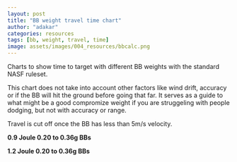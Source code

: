 ```yaml
---
layout: post
title: "BB weight travel time chart"
author: "adakar"
categories: resources
tags: [bb, weight, travel, time]
image: assets/images/004_resources/bbcalc.png
---
```


Charts to show time to target with different BB weights with the standard NASF ruleset.

This chart does not take into account other factors like wind drift, accuracy or if the BB will hit the ground before going that far. It serves as a guide to what might be a good compromize weight if you are struggeling with people dodging, but not with accuracy or range. 

Travel is cut off once the BB has less than 5m/s velocity.





<head>
    <title>Chart.js Example</title>
    <script src="https://cdn.jsdelivr.net/npm/chart.js"></script>
    <style>
        canvas {
            display: block;
            width: 1100px;
            height: auto;
        }
    </style>
</head>
<body>



<b>0.9 Joule 0.20 to 0.36g BBs</b>
   <canvas id="zeropointnine"></canvas>
   <script>
      document.addEventListener('DOMContentLoaded', function() {
        var ctx = document.getElementById('zeropointnine').getContext('2d');
        var zeropointnine = new Chart(ctx, {
          type: 'line',
          data: {
            datasets: [
              {
                label: '0.20',
                data: [{'x': 1, 'y': 0.005375915674378049}, {'x': 2, 'y': 0.010962568366766907}, {'x': 3, 'y': 0.016759452496537874}, {'x': 4, 'y': 0.022765728121722034}, {'x': 5, 'y': 0.028980224952072316}, {'x': 6, 'y': 0.03540144791661922}, {'x': 7, 'y': 0.04202758423587146}, {'x': 8, 'y': 0.0488565119358097}, {'x': 9, 'y': 0.0558858097287117}, {'x': 10, 'y': 0.0631127681747912}, {'x': 11, 'y': 0.07053440202876762}, {'x': 12, 'y': 0.07814746366692464}, {'x': 13, 'y': 0.08594845748305119}, {'x': 14, 'y': 0.09393365513594981}, {'x': 15, 'y': 0.1020991115269804}, {'x': 16, 'y': 0.11044068138338912}, {'x': 17, 'y': 0.11895403632193607}, {'x': 18, 'y': 0.12763468226753658}, {'x': 19, 'y': 0.13647797710320936}, {'x': 20, 'y': 0.14547914843048995}, {'x': 21, 'y': 0.15463331132352362}, {'x': 22, 'y': 0.16393548596518057}, {'x': 23, 'y': 0.1733806150596075}, {'x': 24, 'y': 0.18296358092251805}, {'x': 25, 'y': 0.19267922215807817}, {'x': 26, 'y': 0.2025223498393351}, {'x': 27, 'y': 0.21248776311761627}, {'x': 28, 'y': 0.22257026419506273}, {'x': 29, 'y': 0.23276467260332537}, {'x': 30, 'y': 0.2430658387403173}, {'x': 31, 'y': 0.25346865662567714}, {'x': 32, 'y': 0.2639680758441461}, {'x': 33, 'y': 0.274559112654313}, {'x': 34, 'y': 0.28523686024805145}, {'x': 35, 'y': 0.2959964981534077}, {'x': 36, 'y': 0.30683330078062737}, {'x': 37, 'y': 0.3177426451174108}, {'x': 38, 'y': 0.32872001758531955}, {'x': 39, 'y': 0.3397610200745032}, {'x': 40, 'y': 0.3508613751785762}, {'x': 41, 'y': 0.3620169306555382}, {'x': 42, 'y': 0.37322366314411715}, {'x': 43, 'y': 0.3844776811678307}, {'x': 44, 'y': 0.3957752274614392}, {'x': 45, 'y': 0.40711268065631717}, {'x': 46, 'y': 0.4184865563626448}, {'x': 47, 'y': 0.4298935076872402}, {'x': 48, 'y': 0.4413303252263569}, {'x': 49, 'y': 0.4527939365728977}, {'x': 50, 'y': 0.4642814053772815}, {'x': 51, 'y': 0.4757899300006845}, {'x': 52, 'y': 0.487316841798592}, {'x': 53, 'y': 0.4988596030715927}, {'x': 54, 'y': 0.5104158047191363}, {'x': 55, 'y': 0.5219831636306147}, {'x': 56, 'y': 0.5335595198466296}, {'x': 57, 'y': 0.5451428335217113}, {'x': 58, 'y': 0.5567311817180814}, {'x': 59, 'y': 0.56832275505833}, {'x': 60, 'y': 0.579915854263123}, {'x': 61, 'y': 0.591508886598294}, {'x': 62, 'y': 0.6031003622539175}, {'x': 63, 'y': 0.6146888906762246}, {'x': 64, 'y': 0.6262731768715287}, {'x': 65, 'y': 0.6378520176996635}, {'x': 66, 'y': 0.6494242981728466}, {'x': 67, 'y': 0.6609889877743309}, {'x': 68, 'y': 0.6725451368097457}, {'x': 69, 'y': 0.6840918728026183}, {'x': 70, 'y': 0.6956283969442468}, {'x': 71, 'y': 0.7071539806068423}, {'x': 72, 'y': 0.7186679619276858}, {'x': 73, 'y': 0.7301697424709485}]


      ,
                fill: false
              },
              {
                label: '0.23',
                data: [{'x': 1, 'y': 0.005750280196149218}, {'x': 2, 'y': 0.011697118436209604}, {'x': 3, 'y': 0.017840158022705367}, {'x': 4, 'y': 0.024178805897082885}, {'x': 5, 'y': 0.030712234785244125}, {'x': 6, 'y': 0.03743938618075881}, {'x': 7, 'y': 0.0443589741454913}, {'x': 8, 'y': 0.051469489901970124}, {'x': 9, 'y': 0.05876920718669752}, {'x': 10, 'y': 0.0662561883287967}, {'x': 11, 'y': 0.07392829101397214}, {'x': 12, 'y': 0.08178317568975561}, {'x': 13, 'y': 0.08981831356446267}, {'x': 14, 'y': 0.0980309951492192}, {'x': 15, 'y': 0.10641833928985722}, {'x': 16, 'y': 0.1149773026334374}, {'x': 17, 'y': 0.12370468947263977}, {'x': 18, 'y': 0.13259716191027354}, {'x': 19, 'y': 0.14165125028568576}, {'x': 20, 'y': 0.15086336380488224}, {'x': 21, 'y': 0.16022980131669515}, {'x': 22, 'y': 0.16974676217831342}, {'x': 23, 'y': 0.17941035715490772}, {'x': 24, 'y': 0.18921661929989442}, {'x': 25, 'y': 0.19916151476456015}, {'x': 26, 'y': 0.20924095348826657}, {'x': 27, 'y': 0.21945079972323586}, {'x': 28, 'y': 0.22978688235093575}, {'x': 29, 'y': 0.2402450049502992}, {'x': 30, 'y': 0.2508209555813815}, {'x': 31, 'y': 0.26151051625153693}, {'x': 32, 'y': 0.27230947203474715}, {'x': 33, 'y': 0.2832136198183154}, {'x': 34, 'y': 0.2942187766547162}, {'x': 35, 'y': 0.3053207876999281}, {'x': 36, 'y': 0.3165155337230442}, {'x': 37, 'y': 0.327798938175324}, {'x': 38, 'y': 0.33916697381009614}, {'x': 39, 'y': 0.35061566884802203}, {'x': 40, 'y': 0.36214111268517024}, {'x': 41, 'y': 0.37373946114410894}, {'x': 42, 'y': 0.3854069412707986}, {'x': 43, 'y': 0.39713985568243515}, {'x': 44, 'y': 0.4089345864735645}, {'x': 45, 'y': 0.42078759868975024}, {'x': 46, 'y': 0.4326954433798264}, {'x': 47, 'y': 0.44465476023931844}, {'x': 48, 'y': 0.45666227985895314}, {'x': 49, 'y': 0.4687148255933317}, {'x': 50, 'y': 0.4808093150657897}, {'x': 51, 'y': 0.49294276132624804}, {'x': 52, 'y': 0.5051122736794564}, {'x': 53, 'y': 0.5173150582014729}, {'x': 54, 'y': 0.5295484179625082}, {'x': 55, 'y': 0.5418097529744141}, {'x': 56, 'y': 0.5540965598811106}, {'x': 57, 'y': 0.5664064314101491}, {'x': 58, 'y': 0.5787370556034043}, {'x': 59, 'y': 0.5910862148445892}, {'x': 60, 'y': 0.6034517847009048}, {'x': 61, 'y': 0.6158317325956812}, {'x': 62, 'y': 0.6282241163283541}, {'x': 63, 'y': 0.6406270824575451}, {'x': 64, 'y': 0.653038864562411}, {'x': 65, 'y': 0.6654577813967726}, {'x': 66, 'y': 0.6778822349498657}, {'x': 67, 'y': 0.6903107084268661}, {'x': 68, 'y': 0.7027417641616298}, {'x': 69, 'y': 0.7151740414733875}, {'x': 70, 'y': 0.7276062544784146}, {'x': 71, 'y': 0.7400371898669976}, {'x': 72, 'y': 0.7524657046553113}, {'x': 73, 'y': 0.7648907239211455}, {'x': 74, 'y': 0.7773112385317417}, {'x': 75, 'y': 0.7897263028713517}, {'x': 76, 'y': 0.8021350325755029}, {'x': 77, 'y': 0.8145366022783386}, {'x': 78, 'y': 0.8269302433788265}, {'x': 79, 'y': 0.8393152418310658}, {'x': 80, 'y': 0.8516909359633895}, {'x': 81, 'y': 0.8640567143304596}, {'x': 82, 'y': 0.876412013602066}]


      ,
                fill: false
              },
              {
                label: '0.25',
                data: [{'x': 1, 'y': 0.005986880989396087}, {'x': 2, 'y': 0.01216231428500334}, {'x': 3, 'y': 0.01852601022536977}, {'x': 4, 'y': 0.02507748702956541}, {'x': 5, 'y': 0.03181607227340566}, {'x': 6, 'y': 0.03874090494419827}, {'x': 7, 'y': 0.04585093806218164}, {'x': 8, 'y': 0.05314494185363065}, {'x': 9, 'y': 0.06062150745755164}, {'x': 10, 'y': 0.06827905114500019}, {'x': 11, 'y': 0.07611581902735484}, {'x': 12, 'y': 0.0841298922273927}, {'x': 13, 'y': 0.09231919248475594}, {'x': 14, 'y': 0.10068148816538841}, {'x': 15, 'y': 0.10921440064277405}, {'x': 16, 'y': 0.11791541101732961}, {'x': 17, 'y': 0.12678186713910625}, {'x': 18, 'y': 0.1358109908980341}, {'x': 19, 'y': 0.14499988574530848}, {'x': 20, 'y': 0.15434554440915849}, {'x': 21, 'y': 0.16384485676815366}, {'x': 22, 'y': 0.1734946178453852}, {'x': 23, 'y': 0.18329153588729336}, {'x': 24, 'y': 0.1932322404915865}, {'x': 25, 'y': 0.20331329074959834}, {'x': 26, 'y': 0.21353118336953855}, {'x': 27, 'y': 0.2238823607483899}, {'x': 28, 'y': 0.23436321896167378}, {'x': 29, 'y': 0.24497011564192436}, {'x': 30, 'y': 0.25569937771845874}, {'x': 31, 'y': 0.26654730899288437}, {'x': 32, 'y': 0.2775101975267275}, {'x': 33, 'y': 0.2885843228195719}, {'x': 34, 'y': 0.29976596275814976}, {'x': 35, 'y': 0.3110514003189048}, {'x': 36, 'y': 0.3224369300086336}, {'x': 37, 'y': 0.3339188640298834}, {'x': 38, 'y': 0.34549353815983785}, {'x': 39, 'y': 0.35715731733342426}, {'x': 40, 'y': 0.36890660092333183}, {'x': 41, 'y': 0.3807378277115138}, {'x': 42, 'y': 0.3926474805485553}, {'x': 43, 'y': 0.40463209069900763}, {'x': 44, 'y': 0.4166882418724203}, {'x': 45, 'y': 0.42881257394132627}, {'x': 46, 'y': 0.4410017863488575}, {'x': 47, 'y': 0.45325264120998554}, {'x': 48, 'y': 0.4655619661115786}, {'x': 49, 'y': 0.4779266566175651}, {'x': 50, 'y': 0.490343678486471}, {'x': 51, 'y': 0.5028100696094677}, {'x': 52, 'y': 0.5153229416778348}, {'x': 53, 'y': 0.5278794815893944}, {'x': 54, 'y': 0.5404769526040335}, {'x': 55, 'y': 0.5531126952588872}, {'x': 56, 'y': 0.5657841280541215}, {'x': 57, 'y': 0.5784887479205318}, {'x': 58, 'y': 0.5912241304803681}, {'x': 59, 'y': 0.6039879301129134}, {'x': 60, 'y': 0.6167778798363901}, {'x': 61, 'y': 0.6295917910177464}, {'x': 62, 'y': 0.6424275529217941}, {'x': 63, 'y': 0.6552831321110364}, {'x': 64, 'y': 0.6681565717073363}, {'x': 65, 'y': 0.6810459905263515}, {'x': 66, 'y': 0.693949582095395}, {'x': 67, 'y': 0.706865613565078}, {'x': 68, 'y': 0.7197924245247715}, {'x': 69, 'y': 0.7327284257315608}, {'x': 70, 'y': 0.7456720977620075}, {'x': 71, 'y': 0.7586219895956379}, {'x': 72, 'y': 0.7715767171386841}, {'x': 73, 'y': 0.7845349616961949}, {'x': 74, 'y': 0.7974954684002221}, {'x': 75, 'y': 0.8104570446013775}, {'x': 76, 'y': 0.8234185582306367}, {'x': 77, 'y': 0.8363789361378607}, {'x': 78, 'y': 0.8493371624130974}, {'x': 79, 'y': 0.8622922766963276}, {'x': 80, 'y': 0.8752433724809294}, {'x': 81, 'y': 0.8881895954157536}, {'x': 82, 'y': 0.9011301416103337}, {'x': 83, 'y': 0.9140642559473939}, {'x': 84, 'y': 0.9269912304064772}, {'x': 85, 'y': 0.9399104024021796}, {'x': 86, 'y': 0.9528211531401588}, {'x': 87, 'y': 0.9657229059937883}, {'x': 88, 'y': 0.9786151249040248}]


      ,
                fill: false
              },
              {
                label: '0.28',
                data: [{'x': 1, 'y': 0.006325225444098064}, {'x': 2, 'y': 0.01282863767320483}, {'x': 3, 'y': 0.019510018423879043}, {'x': 4, 'y': 0.026369004517498934}, {'x': 5, 'y': 0.03340508874805145}, {'x': 6, 'y': 0.0406176211192966}, {'x': 7, 'y': 0.04800581042561754}, {'x': 8, 'y': 0.05556872616931375}, {'x': 9, 'y': 0.06330530080559502}, {'x': 10, 'y': 0.0712143323050975}, {'x': 11, 'y': 0.07929448702238141}, {'x': 12, 'y': 0.08754430285759045}, {'x': 13, 'y': 0.09596219269726516}, {'x': 14, 'y': 0.10454644811921382}, {'x': 15, 'y': 0.11329524334535962}, {'x': 16, 'y': 0.12220663942561028}, {'x': 17, 'y': 0.13127858863503594}, {'x': 18, 'y': 0.140508939066001}, {'x': 19, 'y': 0.14989543939637306}, {'x': 20, 'y': 0.15943574381453138}, {'x': 21, 'y': 0.16912741708161647}, {'x': 22, 'y': 0.17896793971130068}, {'x': 23, 'y': 0.18895471324731533}, {'x': 24, 'y': 0.19908506561903783}, {'x': 25, 'y': 0.20935625655562254}, {'x': 26, 'y': 0.2197654830394404}, {'x': 27, 'y': 0.23030988477997627}, {'x': 28, 'y': 0.24098654968980754}, {'x': 29, 'y': 0.2517925193448495}, {'x': 30, 'y': 0.262724794411693}, {'x': 31, 'y': 0.27378034002557233}, {'x': 32, 'y': 0.28495609110327574}, {'x': 33, 'y': 0.296248957576143}, {'x': 34, 'y': 0.307655829529172}, {'x': 35, 'y': 0.3191735822331744}, {'x': 36, 'y': 0.33079908105786937}, {'x': 37, 'y': 0.34252918625477735}, {'x': 38, 'y': 0.35436075759976343}, {'x': 39, 'y': 0.36629065888607826}, {'x': 40, 'y': 0.37831576225974195}, {'x': 41, 'y': 0.3904329523901108}, {'x': 42, 'y': 0.40263913046944794}, {'x': 43, 'y': 0.4149312180362859}, {'x': 44, 'y': 0.4273061606183104}, {'x': 45, 'y': 0.4397609311914125}, {'x': 46, 'y': 0.45229253345243975}, {'x': 47, 'y': 0.46489800490402733}, {'x': 48, 'y': 0.47757441975070236}, {'x': 49, 'y': 0.49031889160622427}, {'x': 50, 'y': 0.5031285760128533}, {'x': 51, 'y': 0.516000672773919}, {'x': 52, 'y': 0.5289324281017003}, {'x': 53, 'y': 0.5419211365832166}, {'x': 54, 'y': 0.5549641429670703}, {'x': 55, 'y': 0.5680588437749761}, {'x': 56, 'y': 0.581202688742061}, {'x': 57, 'y': 0.5943931820904146}, {'x': 58, 'y': 0.6076278836407283}, {'x': 59, 'y': 0.620904409767169}, {'x': 60, 'y': 0.6342204342008971}, {'x': 61, 'y': 0.6475736886878675}, {'x': 62, 'y': 0.6609619635067325}, {'x': 63, 'y': 0.6743831078528119}, {'x': 64, 'y': 0.6878350300942072}, {'x': 65, 'y': 0.7013156979062103}, {'x': 66, 'y': 0.7148231382902008}, {'x': 67, 'y': 0.7283554374832398}, {'x': 68, 'y': 0.7419107407645544}, {'x': 69, 'y': 0.7554872521650656}, {'x': 70, 'y': 0.7690832340860514}, {'x': 71, 'y': 0.7826970068329495}, {'x': 72, 'y': 0.7963269480702041}, {'x': 73, 'y': 0.8099714922029385}, {'x': 74, 'y': 0.8236291296910977}, {'x': 75, 'y': 0.8372984063015612}, {'x': 76, 'y': 0.8509779223035604}, {'x': 77, 'y': 0.8646663316125682}, {'x': 78, 'y': 0.8783623408876482}, {'x': 79, 'y': 0.8920647085870669}, {'x': 80, 'y': 0.9057722439867824}, {'x': 81, 'y': 0.9194838061662286}, {'x': 82, 'y': 0.9331983029656169}, {'x': 83, 'y': 0.9469146899187827}, {'x': 84, 'y': 0.9606319691654013}, {'x': 85, 'y': 0.9743491883462021}, {'x': 86, 'y': 0.9880654394846177}, {'x': 87, 'y': 1.001779857858102}, {'x': 88, 'y': 1.01549162086217}, {'x': 89, 'y': 1.0291999468700166}, {'x': 90, 'y': 1.0429040940903924}, {'x': 91, 'y': 1.0566033594262378}, {'x': 92, 'y': 1.0702970773363945}, {'x': 93, 'y': 1.0839846187025546}, {'x': 94, 'y': 1.0976653897034392}, {'x': 95, 'y': 1.1113388306980392}, {'x': 96, 'y': 1.1250044151196072}, {'x': 97, 'y': 1.138661648381935}]


      ,
                fill: false
              },
              {
                label: '0.30',
                data: [{'x': 1, 'y': 0.006541080566329216}, {'x': 2, 'y': 0.013254316496464748}, {'x': 3, 'y': 0.02013952407671616}, {'x': 4, 'y': 0.027196397553044815}, {'x': 5, 'y': 0.03442450978239095}, {'x': 6, 'y': 0.041823313140861504}, {'x': 7, 'y': 0.04939214068513732}, {'x': 8, 'y': 0.05713020756245819}, {'x': 9, 'y': 0.06503661266357375}, {'x': 10, 'y': 0.07311034051211428}, {'x': 11, 'y': 0.08135026338294195}, {'x': 12, 'y': 0.08975514364119731}, {'x': 13, 'y': 0.09832363629296145}, {'x': 14, 'y': 0.10705429173771563}, {'x': 15, 'y': 0.11594555871210273}, {'x': 16, 'y': 0.12499578741387922}, {'x': 17, 'y': 0.13420323279439905}, {'x': 18, 'y': 0.14356605800748976}, {'x': 19, 'y': 0.15308233800217247}, {'x': 20, 'y': 0.16275006324633887}, {'x': 21, 'y': 0.1725671435682311}, {'x': 22, 'y': 0.18253141210237722}, {'x': 23, 'y': 0.19264062932651038}, {'x': 24, 'y': 0.20289248717594757}, {'x': 25, 'y': 0.2132846132219182}, {'x': 26, 'y': 0.22381457490041579}, {'x': 27, 'y': 0.23447988377829063}, {'x': 28, 'y': 0.2452779998435094}, {'x': 29, 'y': 0.256206335806771}, {'x': 30, 'y': 0.26726226140198744}, {'x': 31, 'y': 0.2784431076735089}, {'x': 32, 'y': 0.28974617123838475}, {'x': 33, 'y': 0.30116871851241406}, {'x': 34, 'y': 0.31270798988923}, {'x': 35, 'y': 0.32436120386219536}, {'x': 36, 'y': 0.33612556107944086}, {'x': 37, 'y': 0.34799824832296133}, {'x': 38, 'y': 0.35997644240328475}, {'x': 39, 'y': 0.3720573139618484}, {'x': 40, 'y': 0.38423803117384125}, {'x': 41, 'y': 0.3965157633449101}, {'x': 42, 'y': 0.40888768439576123}, {'x': 43, 'y': 0.42135097622932993}, {'x': 44, 'y': 0.43390283197582097}, {'x': 45, 'y': 0.44654045911154794}, {'x': 46, 'y': 0.45926108244811453}, {'x': 47, 'y': 0.47206194698907994}, {'x': 48, 'y': 0.48494032065183595}, {'x': 49, 'y': 0.4978934968529867}, {'x': 50, 'y': 0.5109187969560675}, {'x': 51, 'y': 0.5240135725809606}, {'x': 52, 'y': 0.5371752077748655}, {'x': 53, 'y': 0.5504011210451468}, {'x': 54, 'y': 0.5636887672548393}, {'x': 55, 'y': 0.5770356393819971}, {'x': 56, 'y': 0.590439270144471}, {'x': 57, 'y': 0.6038972334920596}, {'x': 58, 'y': 0.6174071459683101}, {'x': 59, 'y': 0.6309666679445547}, {'x': 60, 'y': 0.644573504729042}, {'x': 61, 'y': 0.658225407554276}, {'x': 62, 'y': 0.6719201744458935}, {'x': 63, 'y': 0.6856556509766092}, {'x': 64, 'y': 0.6994297309089287}, {'x': 65, 'y': 0.7132403567304695}, {'x': 66, 'y': 0.7270855200858559}, {'x': 67, 'y': 0.7409632621092516}, {'x': 68, 'y': 0.7548716736616635}, {'x': 69, 'y': 0.7688088954772145}, {'x': 70, 'y': 0.7827731182226119}, {'x': 71, 'y': 0.7967625824740567}, {'x': 72, 'y': 0.810775578615844}, {'x': 73, 'y': 0.8248104466648787}, {'x': 74, 'y': 0.8388655760253132}, {'x': 75, 'y': 0.8529394051774574}, {'x': 76, 'y': 0.8670304213050621}, {'x': 77, 'y': 0.8811371598650093}, {'x': 78, 'y': 0.8952582041033579}, {'x': 79, 'y': 0.9093921845216182}, {'x': 80, 'y': 0.9235377782970214}, {'x': 81, 'y': 0.9376937086604594}, {'x': 82, 'y': 0.9518587442356542}, {'x': 83, 'y': 0.9660316983430094}, {'x': 84, 'y': 0.9802114282714776}, {'x': 85, 'y': 0.9943968345216544}, {'x': 86, 'y': 1.0085868600231922}, {'x': 87, 'y': 1.0227804893294987}, {'x': 88, 'y': 1.036976747792558}, {'x': 89, 'y': 1.051174700720593}, {'x': 90, 'y': 1.065373452521148}, {'x': 91, 'y': 1.07957214583206}, {'x': 92, 'y': 1.0937699606426492}, {'x': 93, 'y': 1.1079661134073424}, {'x': 94, 'y': 1.1221598561538195}, {'x': 95, 'y': 1.1363504755876512}, {'x': 96, 'y': 1.1505372921952834}, {'x': 97, 'y': 1.1647196593471019}, {'x': 98, 'y': 1.1788969624022076}, {'x': 99, 'y': 1.1930686178164138}, {'x': 100, 'y': 1.2072340722548829}, {'x': 101, 'y': 1.2213928017107052}, {'x': 102, 'y': 1.2355443106306359}]


      ,
                fill: false
              },
              {
                label: '0.32',
                data: [{'x': 1, 'y': 0.006750041290461907}, {'x': 2, 'y': 0.013666779675879905}, {'x': 3, 'y': 0.020750058796188037}, {'x': 4, 'y': 0.027999618377053868}, {'x': 5, 'y': 0.03541509471733384}, {'x': 6, 'y': 0.04299602136909608}, {'x': 7, 'y': 0.050741830007812336}, {'x': 8, 'y': 0.05865185148965921}, {'x': 9, 'y': 0.06672531709222387}, {'x': 10, 'y': 0.07496135993428613}, {'x': 11, 'y': 0.08335901656974877}, {'x': 12, 'y': 0.09191722875021668}, {'x': 13, 'y': 0.10063484535018222}, {'x': 14, 'y': 0.10951062444826677}, {'x': 15, 'y': 0.11854323555749446}, {'x': 16, 'y': 0.12773126199713794}, {'x': 17, 'y': 0.13707320339828133}, {'x': 18, 'y': 0.14656747833488878}, {'x': 19, 'y': 0.15621242707185584}, {'x': 20, 'y': 0.16600631442125047}, {'x': 21, 'y': 0.17594733269772597}, {'x': 22, 'y': 0.1860336047639067}, {'x': 23, 'y': 0.1962631871564103}, {'x': 24, 'y': 0.20663407328307837}, {'x': 25, 'y': 0.21714419668193752}, {'x': 26, 'y': 0.22779143433240642}, {'x': 27, 'y': 0.23857361000929966}, {'x': 28, 'y': 0.24948849767025333}, {'x': 29, 'y': 0.26053382486731275}, {'x': 30, 'y': 0.2717072761735714}, {'x': 31, 'y': 0.28300649661593674}, {'x': 32, 'y': 0.2944290951053172}, {'x': 33, 'y': 0.3059726478557714}, {'x': 34, 'y': 0.31763470178444064}, {'x': 35, 'y': 0.329412777884385}, {'x': 36, 'y': 0.34130437456277213}, {'x': 37, 'y': 0.3533069709372117}, {'x': 38, 'y': 0.36541803008339496}, {'x': 39, 'y': 0.3776350022275766}, {'x': 40, 'y': 0.3899553278778308}, {'x': 41, 'y': 0.40237644088841323}, {'x': 42, 'y': 0.4148957714519751}, {'x': 43, 'y': 0.42751074901478714}, {'x': 44, 'y': 0.44021880511055406}, {'x': 45, 'y': 0.45301737610881593}, {'x': 46, 'y': 0.4659039058743535}, {'x': 47, 'y': 0.47887584833442887}, {'x': 48, 'y': 0.49193066995110096}, {'x': 49, 'y': 0.5050658520962588}, {'x': 50, 'y': 0.5182788933274072}, {'x': 51, 'y': 0.5315673115626264}, {'x': 52, 'y': 0.5449286461534922}, {'x': 53, 'y': 0.558360459855111}, {'x': 54, 'y': 0.571860340692759}, {'x': 55, 'y': 0.5854259037249544}, {'x': 56, 'y': 0.599054792703099}, {'x': 57, 'y': 0.6127446816281282}, {'x': 58, 'y': 0.6264932762048891}, {'x': 59, 'y': 0.6402983151952293}, {'x': 60, 'y': 0.6541575716710312}, {'x': 61, 'y': 0.66806885416865}, {'x': 62, 'y': 0.6820300077464324}, {'x': 63, 'y': 0.6960389149471832}, {'x': 64, 'y': 0.7100934966676272}, {'x': 65, 'y': 0.7241917129370753}, {'x': 66, 'y': 0.7383315636076424}, {'x': 67, 'y': 0.7525110889585009}, {'x': 68, 'y': 0.7667283702167564}, {'x': 69, 'y': 0.7809815299976335}, {'x': 70, 'y': 0.7952687326667407}, {'x': 71, 'y': 0.8095881846272487}, {'x': 72, 'y': 0.8239381345348705}, {'x': 73, 'y': 0.8383168734435732}, {'x': 74, 'y': 0.852722734884978}, {'x': 75, 'y': 0.8671540948844215}, {'x': 76, 'y': 0.8816093719166612}, {'x': 77, 'y': 0.8960870268041935}, {'x': 78, 'y': 0.9105855625611516}, {'x': 79, 'y': 0.9251035241857148}, {'x': 80, 'y': 0.9396394984039401}, {'x': 81, 'y': 0.9541921133678811}, {'x': 82, 'y': 0.9687600383108164}, {'x': 83, 'y': 0.9833419831623608}, {'x': 84, 'y': 0.9979366981261695}, {'x': 85, 'y': 1.0125429732228899}, {'x': 86, 'y': 1.0271596378009444}, {'x': 87, 'y': 1.0417855600176602}, {'x': 88, 'y': 1.0564196462931894}, {'x': 89, 'y': 1.0710608407395819}, {'x': 90, 'y': 1.085708124567304}, {'x': 91, 'y': 1.1003605154714038}, {'x': 92, 'y': 1.1150170669994577}, {'x': 93, 'y': 1.1296768679033318}, {'x': 94, 'y': 1.1443390414767312}, {'x': 95, 'y': 1.1590027448804017}, {'x': 96, 'y': 1.1736671684567905}, {'x': 97, 'y': 1.1883315350358676}, {'x': 98, 'y': 1.2029950992337457}, {'x': 99, 'y': 1.217657146745639}, {'x': 100, 'y': 1.2323169936346368}, {'x': 101, 'y': 1.2469739856176736}, {'x': 102, 'y': 1.2616274973500126}, {'x': 103, 'y': 1.2762769317094753}, {'x': 104, 'y': 1.2909217190815818}, {'x': 105, 'y': 1.3055613166466875}, {'x': 106, 'y': 1.3201952076701389}, {'x': 107, 'y': 1.334822900796397}, {'x': 108, 'y': 1.3494439293480163}]


      ,
                fill: false
              },
              {
                label: '0.36',
                data: [{'x': 1, 'y': 0.007149675021159538}, {'x': 2, 'y': 0.014456525608005961}, {'x': 3, 'y': 0.021920435259432356}, {'x': 4, 'y': 0.029541209998755365}, {'x': 5, 'y': 0.037318578660893886}, {'x': 6, 'y': 0.04525219329329467}, {'x': 7, 'y': 0.05334162966948657}, {'x': 8, 'y': 0.061586387913833855}, {'x': 9, 'y': 0.06998589323575483}, {'x': 10, 'y': 0.07853949677137494}, {'x': 11, 'y': 0.08724647653029598}, {'x': 12, 'y': 0.0961060384448851}, {'x': 13, 'y': 0.10511731751922143}, {'x': 14, 'y': 0.11427937907458435}, {'x': 15, 'y': 0.12359122008812713}, {'x': 16, 'y': 0.13305177062115386}, {'x': 17, 'y': 0.14265989533320728}, {'x': 18, 'y': 0.1524143950779799}, {'x': 19, 'y': 0.16231400857688388}, {'x': 20, 'y': 0.17235741416595293}, {'x': 21, 'y': 0.1825432316116076}, {'x': 22, 'y': 0.19287002399068942}, {'x': 23, 'y': 0.20333629963006208}, {'x': 24, 'y': 0.21394051410098944}, {'x': 25, 'y': 0.2246810722634297}, {'x': 26, 'y': 0.23555633035533274}, {'x': 27, 'y': 0.24656459812199333}, {'x': 28, 'y': 0.2577041409804972}, {'x': 29, 'y': 0.2689731822142981}, {'x': 30, 'y': 0.28036990519298205}, {'x': 31, 'y': 0.29189245561231086}, {'x': 32, 'y': 0.3035389437496859}, {'x': 33, 'y': 0.31530744673024297}, {'x': 34, 'y': 0.32719601079886673}, {'x': 35, 'y': 0.33920265359350904}, {'x': 36, 'y': 0.35132536641530593}, {'x': 37, 'y': 0.3635621164911034}, {'x': 38, 'y': 0.3759108492241398}, {'x': 39, 'y': 0.38836949042876845}, {'x': 40, 'y': 0.40093594854526143}, {'x': 41, 'y': 0.4136081168308907}, {'x': 42, 'y': 0.4263838755236548}, {'x': 43, 'y': 0.43926109397519014}, {'x': 44, 'y': 0.45223763274958834}, {'x': 45, 'y': 0.46531134568502613}, {'x': 46, 'y': 0.4784800819153006}, {'x': 47, 'y': 0.49174168784855654}, {'x': 48, 'y': 0.5050940091006866}, {'x': 49, 'y': 0.5185348923810768}, {'x': 50, 'y': 0.5320621873285696}, {'x': 51, 'y': 0.5456737482957063}, {'x': 52, 'y': 0.5593674360795096}, {'x': 53, 'y': 0.5731411195972531}, {'x': 54, 'y': 0.5869926775058595}, {'x': 55, 'y': 0.6009199997637489}, {'x': 56, 'y': 0.6149209891341464}, {'x': 57, 'y': 0.628993562629031}, {'x': 58, 'y': 0.6431356528930837}, {'x': 59, 'y': 0.6573452095271607}, {'x': 60, 'y': 0.6716202003509757}, {'x': 61, 'y': 0.6859586126048353}, {'x': 62, 'y': 0.7003584540904197}, {'x': 63, 'y': 0.7148177542507435}, {'x': 64, 'y': 0.729334565189567}, {'x': 65, 'y': 0.7439069626306611}, {'x': 66, 'y': 0.7585330468174467}, {'x': 67, 'y': 0.7732109433536464}, {'x': 68, 'y': 0.7879388039856964}, {'x': 69, 'y': 0.802714807327764}, {'x': 70, 'y': 0.8175371595303096}, {'x': 71, 'y': 0.8324040948932204}, {'x': 72, 'y': 0.847313876424622}, {'x': 73, 'y': 0.8622647963465415}, {'x': 74, 'y': 0.8772551765486694}, {'x': 75, 'y': 0.892283368991517}, {'x': 76, 'y': 0.9073477560603239}, {'x': 77, 'y': 0.9224467508711153}, {'x': 78, 'y': 0.9375787975303433}, {'x': 79, 'y': 0.9527423713495861}, {'x': 80, 'y': 0.9679359790168026}, {'x': 81, 'y': 0.9831581587256639}, {'x': 82, 'y': 0.9984074802644971}, {'x': 83, 'y': 1.013682545066394}, {'x': 84, 'y': 1.0289819862220386}, {'x': 85, 'y': 1.0443044684568137}, {'x': 86, 'y': 1.059648688073744}, {'x': 87, 'y': 1.0750133728638265}, {'x': 88, 'y': 1.0903972819852918}, {'x': 89, 'y': 1.1057992058133244}, {'x': 90, 'y': 1.121217965761757}, {'x': 91, 'y': 1.1366524140782306}, {'x': 92, 'y': 1.1521014336142974}, {'x': 93, 'y': 1.167563937571908}, {'x': 94, 'y': 1.1830388692277114}, {'x': 95, 'y': 1.198525201636557}, {'x': 96, 'y': 1.2140219373155607}, {'x': 97, 'y': 1.2295281079100688}, {'x': 98, 'y': 1.2450427738428136}, {'x': 99, 'y': 1.2605650239475261}, {'x': 100, 'y': 1.2760939750882294}, {'x': 101, 'y': 1.2916287717654042}, {'x': 102, 'y': 1.307168585710181}, {'x': 103, 'y': 1.3227126154676694}, {'x': 104, 'y': 1.3382600859705074}, {'x': 105, 'y': 1.353810248103661}, {'x': 106, 'y': 1.3693623782614797}, {'x': 107, 'y': 1.3849157778979655}, {'x': 108, 'y': 1.4004697730711804}, {'x': 109, 'y': 1.4160237139826681}, {'x': 110, 'y': 1.4315769745127476}, {'x': 111, 'y': 1.4471289517524735}, {'x': 112, 'y': 1.4626790655330442}, {'x': 113, 'y': 1.4782267579533819}, {'x': 114, 'y': 1.4937714929065924}, {'x': 115, 'y': 1.509312755605953}, {'x': 116, 'y': 1.5248500521110717}, {'x': 117, 'y': 1.5403829088547942}, {'x': 118, 'y': 1.555910872171432}, {'x': 119, 'y': 1.5714335078268298}]


      ,
                fill: false
              }
      
            ]
          },
          options: {
            scales: {
              x: {
                type: 'linear',
                position: 'bottom',
                title: {
                              display: true,
                              text: 'Meters'
                          }
              },
              y: {
                beginAtZero: true,
                                        title: {
                              display: true,
                              text: 'Seconds'
                          }
              }
            }
          }
        });
      });
   </script>

<b>1.2 Joule 0.20 to 0.36g BBs</b>
   <canvas id="onepointtwo"></canvas>
   <script>
      document.addEventListener('DOMContentLoaded', function() {
        var ctx = document.getElementById('onepointtwo').getContext('2d');
        var onepointtwo = new Chart(ctx, {
          type: 'line',
          data: {
            datasets: [
              {
                label: '0.20',
                data: [{'x': 1, 'y': 0.0046556795426143435}, {'x': 2, 'y': 0.009493862696343827}, {'x': 3, 'y': 0.014514111615520329}, {'x': 4, 'y': 0.019715698889061075}, {'x': 5, 'y': 0.025097611015882294}, {'x': 6, 'y': 0.03065855322654393}, {'x': 7, 'y': 0.03639695560795509}, {'x': 8, 'y': 0.04231098047670884}, {'x': 9, 'y': 0.04839853093612786}, {'x': 10, 'y': 0.05465726054252721}, {'x': 11, 'y': 0.061084583997657406}, {'x': 12, 'y': 0.06767768877687816}, {'x': 13, 'y': 0.07443354759640908}, {'x': 14, 'y': 0.08134893161805916}, {'x': 15, 'y': 0.08842042428618564}, {'x': 16, 'y': 0.0956444356892781}, {'x': 17, 'y': 0.10301721733749346}, {'x': 18, 'y': 0.11053487724764191}, {'x': 19, 'y': 0.11819339522849026}, {'x': 20, 'y': 0.12598863826173134}, {'x': 21, 'y': 0.13391637587747937}, {'x': 22, 'y': 0.14197229542759365}, {'x': 23, 'y': 0.15015201716539092}, {'x': 24, 'y': 0.1584511090462705}, {'x': 25, 'y': 0.1668651011703212}, {'x': 26, 'y': 0.17538949979498353}, {'x': 27, 'y': 0.18401980085318578}, {'x': 28, 'y': 0.19275150291993842}, {'x': 29, 'y': 0.20158011957804753}, {'x': 30, 'y': 0.21050119114128654}, {'x': 31, 'y': 0.2195102957009513}, {'x': 32, 'y': 0.22860305946912798}, {'x': 33, 'y': 0.23777516639914859}, {'x': 34, 'y': 0.24702236707052425}, {'x': 35, 'y': 0.25634048683208477}, {'x': 36, 'y': 0.2657254332030549}, {'x': 37, 'y': 0.2751732025373413}, {'x': 38, 'y': 0.28467988596135413}, {'x': 39, 'y': 0.29424167460023437}, {'x': 40, 'y': 0.30385486411138984}, {'x': 41, 'y': 0.3135158585477656}, {'x': 42, 'y': 0.3232211735762914}, {'x': 43, 'y': 0.3329674390794753}, {'x': 44, 'y': 0.34275140117017094}, {'x': 45, 'y': 0.3525699236511523}, {'x': 46, 'y': 0.3624199889523187}, {'x': 47, 'y': 0.37229869857915093}, {'x': 48, 'y': 0.3822032731064734}, {'x': 49, 'y': 0.3921310517516892}, {'x': 50, 'y': 0.4020794915614669}, {'x': 51, 'y': 0.41204616624541257}, {'x': 52, 'y': 0.42202876468958306}, {'x': 53, 'y': 0.4320250891818209}, {'x': 54, 'y': 0.4420330533798492}, {'x': 55, 'y': 0.4520506800518818}, {'x': 56, 'y': 0.46207609861820864}, {'x': 57, 'y': 0.4721075425208331}, {'x': 58, 'y': 0.4821433464467892}, {'x': 59, 'y': 0.4921819434292748}, {'x': 60, 'y': 0.5022218618492187}, {'x': 61, 'y': 0.5122617223583713}, {'x': 62, 'y': 0.5223002347434902}, {'x': 63, 'y': 0.5323361947496862}, {'x': 64, 'y': 0.5423684808795287}, {'x': 65, 'y': 0.5523960511830701}, {'x': 66, 'y': 0.5624179400525652}, {'x': 67, 'y': 0.5724332550343323}, {'x': 68, 'y': 0.5824411736689206}, {'x': 69, 'y': 0.5924409403695403}, {'x': 70, 'y': 0.602431863347563}, {'x': 71, 'y': 0.6124133115928138}, {'x': 72, 'y': 0.6223847119153636}, {'x': 73, 'y': 0.6323455460545827}, {'x': 74, 'y': 0.6422953478603272}, {'x': 75, 'y': 0.652233700550321}, {'x': 76, 'y': 0.6621602340470361}, {'x': 77, 'y': 0.672074622396684}]

      ,
                fill: false
              },
              {
                label: '0.23',
                data: [{'x': 1, 'y': 0.004979888728743788}, {'x': 2, 'y': 0.010130001716832825}, {'x': 3, 'y': 0.015450030055191608}, {'x': 4, 'y': 0.02093946014004677}, {'x': 5, 'y': 0.02659757553101353}, {'x': 6, 'y': 0.03242345953463319}, {'x': 7, 'y': 0.038415998495812585}, {'x': 8, 'y': 0.04457388577493277}, {'x': 9, 'y': 0.050895626383951065}, {'x': 10, 'y': 0.05737954225066399}, {'x': 11, 'y': 0.06402377807646871}, {'x': 12, 'y': 0.07082630774949429}, {'x': 13, 'y': 0.07778494127190112}, {'x': 14, 'y': 0.0848973321574929}, {'x': 15, 'y': 0.092160985253568}, {'x': 16, 'y': 0.09957326493916824}, {'x': 17, 'y': 0.10713140365057146}, {'x': 18, 'y': 0.11483251068401525}, {'x': 19, 'y': 0.1226735812252316}, {'x': 20, 'y': 0.13065150555540184}, {'x': 21, 'y': 0.13876307838359128}, {'x': 22, 'y': 0.14700500825657498}, {'x': 23, 'y': 0.15537392699818933}, {'x': 24, 'y': 0.16386639913191747}, {'x': 25, 'y': 0.17247893124229863}, {'x': 26, 'y': 0.181207981232917}, {'x': 27, 'y': 0.19004996744113337}, {'x': 28, 'y': 0.19900127757233646}, {'x': 29, 'y': 0.20805827741927732}, {'x': 30, 'y': 0.2172173193349647}, {'x': 31, 'y': 0.2264747504306143}, {'x': 32, 'y': 0.2358269204732192}, {'x': 33, 'y': 0.2452701894604091}, {'x': 34, 'y': 0.2548009348533642}, {'x': 35, 'y': 0.26441555845161313}, {'x': 36, 'y': 0.2741104928965465}, {'x': 37, 'y': 0.28388220779339524}, {'x': 38, 'y': 0.2937272154442346}, {'x': 39, 'y': 0.3036420761872593}, {'x': 40, 'y': 0.31362340334012045}, {'x': 41, 'y': 0.32366786774750544}, {'x': 42, 'y': 0.33377220193536883}, {'x': 43, 'y': 0.34393320387627463}, {'x': 44, 'y': 0.3541477403721912}, {'x': 45, 'y': 0.36441275006277524}, {'x': 46, 'y': 0.3747252460687009}, {'x': 47, 'y': 0.3850823182809285}, {'x': 48, 'y': 0.3954811353079723}, {'x': 49, 'y': 0.40591894609421786}, {'x': 50, 'y': 0.4163930812231699}, {'x': 51, 'y': 0.4269009539201801}, {'x': 52, 'y': 0.4374400607697272}, {'x': 53, 'y': 0.448007982162701}, {'x': 54, 'y': 0.45860238248939184}, {'x': 55, 'y': 0.46922101009401396}, {'x': 56, 'y': 0.47986169700660725}, {'x': 57, 'y': 0.49052235846807735}, {'x': 58, 'y': 0.5012009922639553}, {'x': 59, 'y': 0.5118956778822008}, {'x': 60, 'y': 0.5226045755100411}, {'x': 61, 'y': 0.5333259248844453}, {'x': 62, 'y': 0.544058044010385}, {'x': 63, 'y': 0.5547993277605424}, {'x': 64, 'y': 0.5655482463695934}, {'x': 65, 'y': 0.5763033438356366}, {'x': 66, 'y': 0.5870632362407553}, {'x': 67, 'y': 0.5978266100020987}, {'x': 68, 'y': 0.6085922200642643}, {'x': 69, 'y': 0.6193588880431392}, {'x': 70, 'y': 0.6301255003307521}, {'x': 71, 'y': 0.640891006170068}, {'x': 72, 'y': 0.6516544157080583}, {'x': 73, 'y': 0.6624147980347816}, {'x': 74, 'y': 0.6731712792156337}, {'x': 75, 'y': 0.6839230403233543}, {'x': 76, 'y': 0.6946693154758438}, {'x': 77, 'y': 0.7054093898853029}, {'x': 78, 'y': 0.7161425979237124}, {'x': 79, 'y': 0.7268683212091824}, {'x': 80, 'y': 0.7375859867172408}, {'x': 81, 'y': 0.7482950649206916}, {'x': 82, 'y': 0.7589950679612621}, {'x': 83, 'y': 0.7696855478558641}, {'x': 84, 'y': 0.7803660947399296}, {'x': 85, 'y': 0.7910363351499353}, {'x': 86, 'y': 0.8016959303469093}]


      ,
                fill: false
              },
              {
                label: '0.25',
                data: [{'x': 1, 'y': 0.0051847910262511265}, {'x': 2, 'y': 0.010532873139623264}, {'x': 3, 'y': 0.016043995485940495}, {'x': 4, 'y': 0.02171774083067841}, {'x': 5, 'y': 0.027553526837411028}, {'x': 6, 'y': 0.033550607847273865}, {'x': 7, 'y': 0.03970807714919615}, {'x': 8, 'y': 0.046024869727891}, {'x': 9, 'y': 0.05249976547394752}, {'x': 10, 'y': 0.059131392837867135}, {'x': 11, 'y': 0.06591823290754824}, {'x': 12, 'y': 0.07285862388656908}, {'x': 13, 'y': 0.07995076594866408}, {'x': 14, 'y': 0.08719272644204869}, {'x': 15, 'y': 0.09458244541573385}, {'x': 16, 'y': 0.10211774143869094}, {'x': 17, 'y': 0.10979631768168956}, {'x': 18, 'y': 0.11761576823083471}, {'x': 19, 'y': 0.12557358460127824}, {'x': 20, 'y': 0.1336671624192705}, {'x': 21, 'y': 0.1418938082406438}, {'x': 22, 'y': 0.1502507464739766}, {'x': 23, 'y': 0.15873512637706316}, {'x': 24, 'y': 0.16734402909589793}, {'x': 25, 'y': 0.1760744747161639}, {'x': 26, 'y': 0.18492342929817365}, {'x': 27, 'y': 0.19388781186733772}, {'x': 28, 'y': 0.20296450133350435}, {'x': 29, 'y': 0.2121503433139182}, {'x': 30, 'y': 0.22144215683605795}, {'x': 31, 'y': 0.2308367408982182}, {'x': 32, 'y': 0.24033088086738352}, {'x': 33, 'y': 0.24992135469567858}, {'x': 34, 'y': 0.25960493893845765}, {'x': 35, 'y': 0.26937841455889466}, {'x': 36, 'y': 0.2792385725057417}, {'x': 37, 'y': 0.28918221905272085}, {'x': 38, 'y': 0.29920618088978795}, {'x': 39, 'y': 0.3093073099582457}, {'x': 40, 'y': 0.3194824880233732}, {'x': 41, 'y': 0.3297286309798738}, {'x': 42, 'y': 0.34004269288700517}, {'x': 43, 'y': 0.3504216697317497}, {'x': 44, 'y': 0.36086260291979066}, {'x': 45, 'y': 0.3713625824953815}, {'x': 46, 'y': 0.3819187500924281}, {'x': 47, 'y': 0.39252830162024105}, {'x': 48, 'y': 0.403188489688457}, {'x': 49, 'y': 0.41389662577657366}, {'x': 50, 'y': 0.4246500821543931}, {'x': 51, 'y': 0.435446293560421}, {'x': 52, 'y': 0.44628275864593164}, {'x': 53, 'y': 0.4571570411929754}, {'x': 54, 'y': 0.468066771115091}, {'x': 55, 'y': 0.479009645249877}, {'x': 56, 'y': 0.4899834279528971}, {'x': 57, 'y': 0.500985951502633}, {'x': 58, 'y': 0.5120151163263645}, {'x': 59, 'y': 0.5230688910569632}, {'x': 60, 'y': 0.5341453124306198}, {'x': 61, 'y': 0.5452424850355118}, {'x': 62, 'y': 0.5563585809213456}, {'x': 63, 'y': 0.567491839079592}, {'x': 64, 'y': 0.5786405648040722}, {'x': 65, 'y': 0.5898031289413567}, {'x': 66, 'y': 0.6009779670402069}, {'x': 67, 'y': 0.6121635784090317}, {'x': 68, 'y': 0.6233585250900454}, {'x': 69, 'y': 0.6345614307585111}, {'x': 70, 'y': 0.645770979555132}, {'x': 71, 'y': 0.6569859148593166}, {'x': 72, 'y': 0.6682050380107006}, {'x': 73, 'y': 0.6794272069859564}, {'x': 74, 'y': 0.6906513350375625}, {'x': 75, 'y': 0.7018763893008507}, {'x': 76, 'y': 0.7131013893752874}, {'x': 77, 'y': 0.7243254058855901}, {'x': 78, 'y': 0.735547559027932}, {'x': 79, 'y': 0.74676701710614}, {'x': 80, 'y': 0.7579829950624507}, {'x': 81, 'y': 0.7691947530070653}, {'x': 82, 'y': 0.7804015947504176}, {'x': 83, 'y': 0.7916028663417642}, {'x': 84, 'y': 0.8027979546174031}, {'x': 85, 'y': 0.8139862857615418}, {'x': 86, 'y': 0.8251673238825606}, {'x': 87, 'y': 0.836340569607152}, {'x': 88, 'y': 0.847505558694567}, {'x': 89, 'y': 0.8586618606729615}, {'x': 90, 'y': 0.8698090774996101}, {'x': 91, 'y': 0.880946842246541}, {'x': 92, 'y': 0.8920748178129444}]

      ,
                fill: false
              },
              {
                label: '0.28',
                data: [{'x': 1, 'y': 0.005477805919252631}, {'x': 2, 'y': 0.011109926120941476}, {'x': 3, 'y': 0.016896171583381688}, {'x': 4, 'y': 0.022836227784660705}, {'x': 5, 'y': 0.02892965547148627}, {'x': 6, 'y': 0.035175891730602184}, {'x': 7, 'y': 0.041574251357844635}, {'x': 8, 'y': 0.048123928518566846}, {'x': 9, 'y': 0.054823998691860776}, {'x': 10, 'y': 0.06167342088976126}, {'x': 11, 'y': 0.0686710401414378}, {'x': 12, 'y': 0.07581559023127196}, {'x': 13, 'y': 0.0831056966786892}, {'x': 14, 'y': 0.09053987994667102}, {'x': 15, 'y': 0.09811655886502131}, {'x': 16, 'y': 0.10583405425370346}, {'x': 17, 'y': 0.11369059273090822}, {'x': 18, 'y': 0.12168431068995662}, {'x': 19, 'y': 0.12981325842868982}, {'x': 20, 'y': 0.13807540441465185}, {'x': 21, 'y': 0.14646863966912607}, {'x': 22, 'y': 0.15499078225294827}, {'x': 23, 'y': 0.1636395818369791}, {'x': 24, 'y': 0.1724127243401787}, {'x': 25, 'y': 0.18130783661838157}, {'x': 26, 'y': 0.19032249118711364}, {'x': 27, 'y': 0.1994542109621265}, {'x': 28, 'y': 0.20870047400173428}, {'x': 29, 'y': 0.21805871823552433}, {'x': 30, 'y': 0.22752634616457004}, {'x': 31, 'y': 0.2371007295188872}, {'x': 32, 'y': 0.24677921385854967}, {'x': 33, 'y': 0.2565591231055983}, {'x': 34, 'y': 0.2664377639946376}, {'x': 35, 'y': 0.2764124304308106}, {'x': 36, 'y': 0.2864804077446626}, {'x': 37, 'y': 0.2966389768342488}, {'x': 38, 'y': 0.3068854181856947}, {'x': 39, 'y': 0.317217015764284}, {'x': 40, 'y': 0.3276310607690107}, {'x': 41, 'y': 0.3381248552443962}, {'x': 42, 'y': 0.3486957155442189}, {'x': 43, 'y': 0.3593409756426435}, {'x': 44, 'y': 0.3700579902890505}, {'x': 45, 'y': 0.3808441380036638}, {'x': 46, 'y': 0.3916968239118359}, {'x': 47, 'y': 0.40261348241559025}, {'x': 48, 'y': 0.413591579701721}, {'x': 49, 'y': 0.42462861608641883}, {'x': 50, 'y': 0.43572212819702094}, {'x': 51, 'y': 0.4468696909920752}, {'x': 52, 'y': 0.45806891962145857}, {'x': 53, 'y': 0.4693174711288021}, {'x': 54, 'y': 0.480613045998942}, {'x': 55, 'y': 0.4919533895535451}, {'x': 56, 'y': 0.5033362931984449}, {'x': 57, 'y': 0.5147595955265687}, {'x': 58, 'y': 0.5262211832806457}, {'x': 59, 'y': 0.5377189921801512}, {'x': 60, 'y': 0.5492510076171739}, {'x': 61, 'y': 0.5608152652260888}, {'x': 62, 'y': 0.5724098513320734}, {'x': 63, 'y': 0.584032903283636}, {'x': 64, 'y': 0.5956826096744173}, {'x': 65, 'y': 0.6073572104595912}, {'x': 66, 'y': 0.6190549969722308}, {'x': 67, 'y': 0.6307743118450142}, {'x': 68, 'y': 0.6425135488426352}, {'x': 69, 'y': 0.654271152610247}, {'x': 70, 'y': 0.6660456183432146}, {'x': 71, 'y': 0.6778354913833767}, {'x': 72, 'y': 0.6896393667469283}, {'x': 73, 'y': 0.7014558885889342}, {'x': 74, 'y': 0.7132837496093587}, {'x': 75, 'y': 0.7251216904053766}, {'x': 76, 'y': 0.7369684987745835}, {'x': 77, 'y': 0.7488230089735837}, {'x': 78, 'y': 0.7606841009362703}, {'x': 79, 'y': 0.7725506994559622}, {'x': 80, 'y': 0.7844217733353903}, {'x': 81, 'y': 0.7962963345083606}, {'x': 82, 'y': 0.8081734371367513}, {'x': 83, 'y': 0.8200521766863303}, {'x': 84, 'y': 0.831931688984707}, {'x': 85, 'y': 0.8438111492645598}, {'x': 86, 'y': 0.8556897711951149}, {'x': 87, 'y': 0.8675668059046804}, {'x': 88, 'y': 0.879441540996875}, {'x': 89, 'y': 0.891313299563029}, {'x': 90, 'y': 0.9031814391930763}, {'x': 91, 'y': 0.9150453509871019}, {'x': 92, 'y': 0.9269044585695556}, {'x': 93, 'y': 0.9387582171080008}, {'x': 94, 'y': 0.9506061123381242}, {'x': 95, 'y': 0.9624476595965953}, {'x': 96, 'y': 0.9742824028632341}, {'x': 97, 'y': 0.98610991381382}, {'x': 98, 'y': 0.9979297908847535}, {'x': 99, 'y': 1.0097416583506702}, {'x': 100, 'y': 1.0215451654159904}, {'x': 101, 'y': 1.0333399853212908}, {'x': 102, 'y': 1.0451258144652809}]

      ,
                fill: false
              },
              {
                label: '0.30',
                data: [{'x': 1, 'y': 0.005664741938641804}, {'x': 2, 'y': 0.01147857479573763}, {'x': 3, 'y': 0.017441339470564535}, {'x': 4, 'y': 0.023552771172357757}, {'x': 5, 'y': 0.02981249998437648}, {'x': 6, 'y': 0.0362200516504176}, {'x': 7, 'y': 0.04277484858062385}, {'x': 8, 'y': 0.049476211072566646}, {'x': 9, 'y': 0.0563233587427436}, {'x': 10, 'y': 0.06331541216282156}, {'x': 11, 'y': 0.07045139469418274}, {'x': 12, 'y': 0.07773023451359819}, {'x': 13, 'y': 0.08515076682216623}, {'x': 14, 'y': 0.09271173622901227}, {'x': 15, 'y': 0.10041179930066109}, {'x': 16, 'y': 0.1082495272664586}, {'x': 17, 'y': 0.11622340886994643}, {'x': 18, 'y': 0.12433185335567644}, {'x': 19, 'y': 0.13257319358059733}, {'x': 20, 'y': 0.14094568923885353}, {'x': 21, 'y': 0.14944753018860454}, {'x': 22, 'y': 0.15807683986930499}, {'x': 23, 'y': 0.16683167879777955}, {'x': 24, 'y': 0.17571004813137903}, {'x': 25, 'y': 0.18470989328651954}, {'x': 26, 'y': 0.19382910760097502}, {'x': 27, 'y': 0.20306553602842237}, {'x': 28, 'y': 0.2124169788539147}, {'x': 29, 'y': 0.22188119541919032}, {'x': 30, 'y': 0.23145590784699835}, {'x': 31, 'y': 0.24113880475394442}, {'x': 32, 'y': 0.25092754494171726}, {'x': 33, 'y': 0.2608197610569553}, {'x': 34, 'y': 0.2708130632104406}, {'x': 35, 'y': 0.28090504254676435}, {'x': 36, 'y': 0.29109327475609376}, {'x': 37, 'y': 0.3013753235201699}, {'x': 38, 'y': 0.31174874388519036}, {'x': 39, 'y': 0.32221108555476335}, {'x': 40, 'y': 0.33275989609666357}, {'x': 41, 'y': 0.34339272405767063}, {'x': 42, 'y': 0.35410712198132316}, {'x': 43, 'y': 0.3649006493239728}, {'x': 44, 'y': 0.37577087526507175}, {'x': 45, 'y': 0.3867153814081669}, {'x': 46, 'y': 0.3977317643696068}, {'x': 47, 'y': 0.40881763825248624}, {'x': 48, 'y': 0.4199706370038614}, {'x': 49, 'y': 0.4311884166537539}, {'x': 50, 'y': 0.44246865743493785}, {'x': 51, 'y': 0.4538090657829526}, {'x': 52, 'y': 0.46520737621621755}, {'x': 53, 'y': 0.4766613530965309}, {'x': 54, 'y': 0.48816879227062465}, {'x': 55, 'y': 0.49972752259380565}, {'x': 56, 'y': 0.5113354073370547}, {'x': 57, 'y': 0.5229903454792663}, {'x': 58, 'y': 0.5346902728866036}, {'x': 59, 'y': 0.5464331633812047}, {'x': 60, 'y': 0.5582170297017193}, {'x': 61, 'y': 0.5700399243583686}, {'x': 62, 'y': 0.5818999403854154}, {'x': 63, 'y': 0.5937952119941}, {'x': 64, 'y': 0.6057239151292463}, {'x': 65, 'y': 0.6176842679328618}, {'x': 66, 'y': 0.629674531118172}, {'x': 67, 'y': 0.6416930082575995}, {'x': 68, 'y': 0.6537380459882771}, {'x': 69, 'y': 0.665808034138723}, {'x': 70, 'y': 0.6779014057803415}, {'x': 71, 'y': 0.6900166372074271}, {'x': 72, 'y': 0.7021522478493482}, {'x': 73, 'y': 0.7143068001185747}, {'x': 74, 'y': 0.7264788991981875}, {'x': 75, 'y': 0.7386671927724664}, {'x': 76, 'y': 0.7508703707041083}, {'x': 77, 'y': 0.763087164661568}, {'x': 78, 'y': 0.775316347699942}, {'x': 79, 'y': 0.7875567337987471}, {'x': 80, 'y': 0.7998071773598614}, {'x': 81, 'y': 0.8120665726688021}, {'x': 82, 'y': 0.824333853322431}, {'x': 83, 'y': 0.8366079916260718}, {'x': 84, 'y': 0.8488879979629276}, {'x': 85, 'y': 0.8611729201385834}, {'x': 86, 'y': 0.8734618427032641}, {'x': 87, 'y': 0.8857538862544247}, {'x': 88, 'y': 0.8980482067221239}, {'x': 89, 'y': 0.910343994639538}, {'x': 90, 'y': 0.9226404744008486}, {'x': 91, 'y': 0.9349369035086427}, {'x': 92, 'y': 0.9472325718128398}, {'x': 93, 'y': 0.9595268007430688}, {'x': 94, 'y': 0.9718189425362991}, {'x': 95, 'y': 0.9841083794614345}, {'x': 96, 'y': 0.9963945230424749}, {'x': 97, 'y': 1.0086768132817479}, {'x': 98, 'y': 1.02095471788462}, {'x': 99, 'y': 1.0332277314870018}, {'x': 100, 'y': 1.0454953748868672}, {'x': 101, 'y': 1.0577571942809203}, {'x': 102, 'y': 1.0700127605074623}, {'x': 103, 'y': 1.0822616682964177}, {'x': 104, 'y': 1.0945035355274124}, {'x': 105, 'y': 1.1067380024967095}, {'x': 106, 'y': 1.1189647311937454}, {'x': 107, 'y': 1.1311834045879288}, {'x': 108, 'y': 1.1433937259263096}]

      ,
                fill: false
              },
              {
                label: '0.32',
                data: [{'x': 1, 'y': 0.005845707234133906}, {'x': 2, 'y': 0.011835778387236854}, {'x': 3, 'y': 0.01797007804751959}, {'x': 4, 'y': 0.024248380810798265}, {'x': 5, 'y': 0.030670371702643185}, {'x': 6, 'y': 0.03723564676729578}, {'x': 7, 'y': 0.04394371382127702}, {'x': 8, 'y': 0.05079399336903705}, {'x': 9, 'y': 0.0577858196774379}, {'x': 10, 'y': 0.06491844200532078}, {'x': 11, 'y': 0.07219102598389039}, {'x': 12, 'y': 0.07960265514315301}, {'x': 13, 'y': 0.08715233257917608}, {'x': 14, 'y': 0.09483898275649626}, {'x': 15, 'y': 0.10266145343959297}, {'x': 16, 'y': 0.11061851774696732}, {'x': 17, 'y': 0.1187088763210231}, {'x': 18, 'y': 0.12693115960663903}, {'x': 19, 'y': 0.13528393023105115}, {'x': 20, 'y': 0.1437656854774299}, {'x': 21, 'y': 0.1523748598443431}, {'x': 22, 'y': 0.16110982768313697}, {'x': 23, 'y': 0.1699689059051511}, {'x': 24, 'y': 0.17895035675060122}, {'x': 25, 'y': 0.1880523906109225}, {'x': 26, 'y': 0.19727316889635874}, {'x': 27, 'y': 0.2066108069406149}, {'x': 28, 'y': 0.21606337693445415}, {'x': 29, 'y': 0.22562891088021875}, {'x': 30, 'y': 0.23530540355938712}, {'x': 31, 'y': 0.24509081550543596}, {'x': 32, 'y': 0.25498307597446923}, {'x': 33, 'y': 0.26498008590628824}, {'x': 34, 'y': 0.27507972086881993}, {'x': 35, 'y': 0.28527983397907813}, {'x': 36, 'y': 0.29557825879412003}, {'x': 37, 'y': 0.30597281216575567}, {'x': 38, 'y': 0.31646129705308623}, {'x': 39, 'y': 0.3270415052872745}, {'x': 40, 'y': 0.33771122028329165}, {'x': 41, 'y': 0.34846821969373337}, {'x': 42, 'y': 0.35931027800015286}, {'x': 43, 'y': 0.37023516903771886}, {'x': 44, 'y': 0.3812406684493707}, {'x': 45, 'y': 0.39232455606600425}, {'x': 46, 'y': 0.40348461820958403}, {'x': 47, 'y': 0.41471864991643936}, {'x': 48, 'y': 0.4260244570783516}, {'x': 49, 'y': 0.43739985849939406}, {'x': 50, 'y': 0.4488426878668199}, {'x': 51, 'y': 0.460350795634632}, {'x': 52, 'y': 0.47192205081878563}, {'x': 53, 'y': 0.48355434270328734}, {'x': 54, 'y': 0.4952455824567532}, {'x': 55, 'y': 0.5069937046592735}, {'x': 56, 'y': 0.5187966687397045}, {'x': 57, 'y': 0.5306524603237671}, {'x': 58, 'y': 0.5425590924935749}, {'x': 59, 'y': 0.5545146069594442}, {'x': 60, 'y': 0.5665170751450527}, {'x': 61, 'y': 0.5785645991872125}, {'x': 62, 'y': 0.5906553128517079}, {'x': 63, 'y': 0.6027873823668168}, {'x': 64, 'y': 0.6149590071762858}, {'x': 65, 'y': 0.627168420613675}, {'x': 66, 'y': 0.6394138905001044}, {'x': 67, 'y': 0.6516937196675535}, {'x': 68, 'y': 0.6640062464099511}, {'x': 69, 'y': 0.6763498448643892}, {'x': 70, 'y': 0.6887229253248529}, {'x': 71, 'y': 0.7011239344909237}, {'x': 72, 'y': 0.7135513556539584}, {'x': 73, 'y': 0.7260037088232787}, {'x': 74, 'y': 0.7384795507949338}, {'x': 75, 'y': 0.7509774751656106}, {'x': 76, 'y': 0.7634961122942718}, {'x': 77, 'y': 0.7760341292140989}, {'x': 78, 'y': 0.7885902294973016}, {'x': 79, 'y': 0.8011631530753409}, {'x': 80, 'y': 0.8137516760170797}, {'x': 81, 'y': 0.826354610267346}, {'x': 82, 'y': 0.838970803348353}, {'x': 83, 'y': 0.8515991380263741}, {'x': 84, 'y': 0.8642385319460254}, {'x': 85, 'y': 0.8768879372344494}, {'x': 86, 'y': 0.8895463400776406}, {'x': 87, 'y': 0.9022127602710917}, {'x': 88, 'y': 0.9148862507468731}, {'x': 89, 'y': 0.9275658970791968}, {'x': 90, 'y': 0.940250816970445}, {'x': 91, 'y': 0.9529401597195757}, {'x': 92, 'y': 0.9656331056747457}, {'x': 93, 'y': 0.978328865671923}, {'x': 94, 'y': 0.9910266804611837}, {'x': 95, 'y': 1.0037258201223227}, {'x': 96, 'y': 1.0164255834713307}, {'x': 97, 'y': 1.029125297459219}, {'x': 98, 'y': 1.0418243165646053}, {'x': 99, 'y': 1.0545220221813996}, {'x': 100, 'y': 1.0672178220028619}, {'x': 101, 'y': 1.0799111494032367}, {'x': 102, 'y': 1.0926014628180953}, {'x': 103, 'y': 1.1052882451244628}, {'x': 104, 'y': 1.1179710030217287}, {'x': 105, 'y': 1.130649266414291}, {'x': 106, 'y': 1.143322587796813}, {'x': 107, 'y': 1.1559905416429155}, {'x': 108, 'y': 1.1686527237980753}, {'x': 109, 'y': 1.1813087508774367}, {'x': 110, 'y': 1.193958259669196}, {'x': 111, 'y': 1.2066009065441645}, {'x': 112, 'y': 1.2192363668720694}, {'x': 113, 'y': 1.2318643344450968}, {'x': 114, 'y': 1.2444845209091475}]

      ,
                fill: false
              },
              {
                label: '0.36',
                data: [{'x': 1, 'y': 0.006191800197127204}, {'x': 2, 'y': 0.012519718426993438}, {'x': 3, 'y': 0.01898365379668055}, {'x': 4, 'y': 0.025583438317453015}, {'x': 5, 'y': 0.032318837153461955}, {'x': 6, 'y': 0.039189548968956975}, {'x': 7, 'y': 0.0461952063730371}, {'x': 8, 'y': 0.05333537646070303}, {'x': 9, 'y': 0.06060956144870918}, {'x': 10, 'y': 0.06801719940445658}, {'x': 11, 'y': 0.07555766506591911}, {'x': 12, 'y': 0.0832302707503544}, {'x': 13, 'y': 0.09103426734932078}, {'x': 14, 'y': 0.09896884540730184}, {'x': 15, 'y': 0.10703313628103173}, {'x': 16, 'y': 0.11522621337641929}, {'x': 17, 'y': 0.1235470934597866}, {'x': 18, 'y': 0.13199473803996847}, {'x': 19, 'y': 0.14056805481766668}, {'x': 20, 'y': 0.1492658991983111}, {'x': 21, 'y': 0.15808707586455875}, {'x': 22, 'y': 0.16703034040445117}, {'x': 23, 'y': 0.17609440099115808}, {'x': 24, 'y': 0.18527792011015976}, {'x': 25, 'y': 0.19457951632965734}, {'x': 26, 'y': 0.20399776610995765}, {'x': 27, 'y': 0.21353120564754713}, {'x': 28, 'y': 0.22317833274955698}, {'x': 29, 'y': 0.23293760873432287}, {'x': 30, 'y': 0.24280746035375708}, {'x': 31, 'y': 0.2527862817332828}, {'x': 32, 'y': 0.2628724363251237}, {'x': 33, 'y': 0.27306425887079905}, {'x': 34, 'y': 0.2833600573687461}, {'x': 35, 'y': 0.29375811504307175}, {'x': 36, 'y': 0.3042566923095312}, {'x': 37, 'y': 0.3148540287349329}, {'x': 38, 'y': 0.3255483449862868}, {'x': 39, 'y': 0.3363378447661309}, {'x': 40, 'y': 0.3472207167306069}, {'x': 41, 'y': 0.35819513638699346}, {'x': 42, 'y': 0.369259267967547}, {'x': 43, 'y': 0.3804112662766582}, {'x': 44, 'y': 0.3916492785084809}, {'x': 45, 'y': 0.4029714460323553}, {'x': 46, 'y': 0.41437590614350944}, {'x': 47, 'y': 0.42586079377668756}, {'x': 48, 'y': 0.437424243180523}, {'x': 49, 'y': 0.4490643895506425}, {'x': 50, 'y': 0.4607793706196561}, {'x': 51, 'y': 0.4725673282023572}, {'x': 52, 'y': 0.4844264096946234}, {'x': 53, 'y': 0.49635476952467633}, {'x': 54, 'y': 0.5083505705555207}, {'x': 55, 'y': 0.5204119854375454}, {'x': 56, 'y': 0.5325371979104255}, {'x': 57, 'y': 0.5447244040536191}, {'x': 58, 'y': 0.5569718134849013}, {'x': 59, 'y': 0.5692776505065258}, {'x': 60, 'y': 0.5816401551987392}, {'x': 61, 'y': 0.5940575844605158}, {'x': 62, 'y': 0.6065282129975009}, {'x': 63, 'y': 0.6190503342572857}, {'x': 64, 'y': 0.6316222613122426}, {'x': 65, 'y': 0.6442423276902736}, {'x': 66, 'y': 0.6569088881539198}, {'x': 67, 'y': 0.6696203194283883}, {'x': 68, 'y': 0.6823750208791403}, {'x': 69, 'y': 0.6951714151397747}, {'x': 70, 'y': 0.7080079486910192}, {'x': 71, 'y': 0.7208830923917213}, {'x': 72, 'y': 0.7337953419627912}, {'x': 73, 'y': 0.7467432184251203}, {'x': 74, 'y': 0.7597252684925505}, {'x': 75, 'y': 0.7727400649210177}, {'x': 76, 'y': 0.7857862068150463}, {'x': 77, 'y': 0.7988623198928011}, {'x': 78, 'y': 0.8119670567109439}, {'x': 79, 'y': 0.8250990968505688}, {'x': 80, 'y': 0.8382571470655124}, {'x': 81, 'y': 0.8514399413943583}, {'x': 82, 'y': 0.8646462412374649}, {'x': 83, 'y': 0.8778748354003612}, {'x': 84, 'y': 0.8911245401048545}, {'x': 85, 'y': 0.9043941989692055}, {'x': 86, 'y': 0.9176826829587147}, {'x': 87, 'y': 0.9309888903080666}, {'x': 88, 'y': 0.9443117464167667}, {'x': 89, 'y': 0.9576502037189959}, {'x': 90, 'y': 0.9710032415291923}, {'x': 91, 'y': 0.9843698658646565}, {'x': 92, 'y': 0.9977491092464524}, {'x': 93, 'y': 1.0111400304798606}, {'x': 94, 'y': 1.0245417144156144}, {'x': 95, 'y': 1.037953271693125}, {'x': 96, 'y': 1.051373838466875}, {'x': 97, 'y': 1.064802576117134}, {'x': 98, 'y': 1.0782386709461202}, {'x': 99, 'y': 1.091681333860697}, {'x': 100, 'y': 1.1051298000426732}, {'x': 101, 'y': 1.1185833286077327}, {'x': 102, 'y': 1.132041202253993}, {'x': 103, 'y': 1.1455027269011593}, {'x': 104, 'y': 1.1589672313212063}, {'x': 105, 'y': 1.172434066761484}, {'x': 106, 'y': 1.185902606561117}, {'x': 107, 'y': 1.1993722457615257}, {'x': 108, 'y': 1.21284240071187}, {'x': 109, 'y': 1.2263125086701805}, {'x': 110, 'y': 1.239782027400907}, {'x': 111, 'y': 1.2532504347695874}, {'x': 112, 'y': 1.2667172283352999}, {'x': 113, 'y': 1.2801819249415394}, {'x': 114, 'y': 1.2936440603061152}, {'x': 115, 'y': 1.3071031886106492}, {'x': 116, 'y': 1.320558882090213}, {'x': 117, 'y': 1.3340107306236213}, {'x': 118, 'y': 1.3474583413248626}, {'x': 119, 'y': 1.3609013381361268}, {'x': 120, 'y': 1.3743393614228574}, {'x': 121, 'y': 1.3877720675712302}, {'x': 122, 'y': 1.4011991285884369}, {'x': 123, 'y': 1.4146202317061258}, {'x': 124, 'y': 1.4280350789873233}, {'x': 125, 'y': 1.4414433869371452}]

      ,
                fill: false
              }
      
            ]
          },
          options: {
            scales: {
              x: {
                type: 'linear',
                position: 'bottom',
                title: {
                              display: true,
                              text: 'Meters'
                          }
              },
              y: {
                beginAtZero: true,
                                        title: {
                              display: true,
                              text: 'Seconds'
                          }
              }
            }
          }
        });
      });
   </script>
</body>